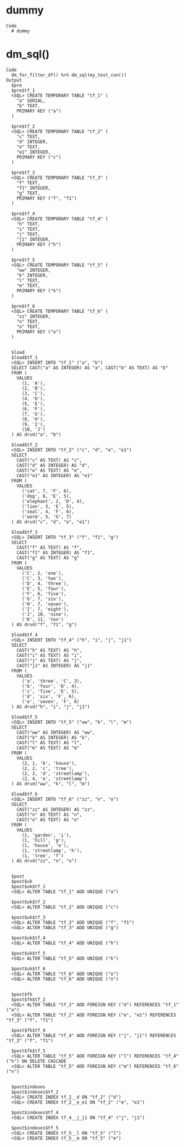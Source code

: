 # dummy

    Code
      # dummy

# dm_sql()

    Code
      dm_for_filter_df() %>% dm_sql(my_test_con())
    Output
      $pre
      $pre$tf_1
      <SQL> CREATE TEMPORARY TABLE "tf_1" (
        "a" SERIAL,
        "b" TEXT,
        PRIMARY KEY ("a")
      )
      
      $pre$tf_2
      <SQL> CREATE TEMPORARY TABLE "tf_2" (
        "c" TEXT,
        "d" INTEGER,
        "e" TEXT,
        "e1" INTEGER,
        PRIMARY KEY ("c")
      )
      
      $pre$tf_3
      <SQL> CREATE TEMPORARY TABLE "tf_3" (
        "f" TEXT,
        "f1" INTEGER,
        "g" TEXT,
        PRIMARY KEY ("f", "f1")
      )
      
      $pre$tf_4
      <SQL> CREATE TEMPORARY TABLE "tf_4" (
        "h" TEXT,
        "i" TEXT,
        "j" TEXT,
        "j1" INTEGER,
        PRIMARY KEY ("h")
      )
      
      $pre$tf_5
      <SQL> CREATE TEMPORARY TABLE "tf_5" (
        "ww" INTEGER,
        "k" INTEGER,
        "l" TEXT,
        "m" TEXT,
        PRIMARY KEY ("k")
      )
      
      $pre$tf_6
      <SQL> CREATE TEMPORARY TABLE "tf_6" (
        "zz" INTEGER,
        "n" TEXT,
        "o" TEXT,
        PRIMARY KEY ("o")
      )
      
      
      $load
      $load$tf_1
      <SQL> INSERT INTO "tf_1" ("a", "b")
      SELECT CAST("a" AS INTEGER) AS "a", CAST("b" AS TEXT) AS "b"
      FROM (
        VALUES
          (1, 'A'),
          (2, 'B'),
          (3, 'C'),
          (4, 'D'),
          (5, 'E'),
          (6, 'F'),
          (7, 'G'),
          (8, 'H'),
          (9, 'I'),
          (10, 'J')
      ) AS drvd("a", "b")
      
      $load$tf_2
      <SQL> INSERT INTO "tf_2" ("c", "d", "e", "e1")
      SELECT
        CAST("c" AS TEXT) AS "c",
        CAST("d" AS INTEGER) AS "d",
        CAST("e" AS TEXT) AS "e",
        CAST("e1" AS INTEGER) AS "e1"
      FROM (
        VALUES
          ('cat', 7, 'F', 6),
          ('dog', 6, 'E', 5),
          ('elephant', 2, 'D', 4),
          ('lion', 3, 'E', 5),
          ('seal', 4, 'F', 6),
          ('worm', 5, 'G', 7)
      ) AS drvd("c", "d", "e", "e1")
      
      $load$tf_3
      <SQL> INSERT INTO "tf_3" ("f", "f1", "g")
      SELECT
        CAST("f" AS TEXT) AS "f",
        CAST("f1" AS INTEGER) AS "f1",
        CAST("g" AS TEXT) AS "g"
      FROM (
        VALUES
          ('C', 2, 'one'),
          ('C', 3, 'two'),
          ('D', 4, 'three'),
          ('E', 5, 'four'),
          ('F', 6, 'five'),
          ('G', 7, 'six'),
          ('H', 7, 'seven'),
          ('I', 7, 'eight'),
          ('J', 10, 'nine'),
          ('K', 11, 'ten')
      ) AS drvd("f", "f1", "g")
      
      $load$tf_4
      <SQL> INSERT INTO "tf_4" ("h", "i", "j", "j1")
      SELECT
        CAST("h" AS TEXT) AS "h",
        CAST("i" AS TEXT) AS "i",
        CAST("j" AS TEXT) AS "j",
        CAST("j1" AS INTEGER) AS "j1"
      FROM (
        VALUES
          ('a', 'three', 'C', 3),
          ('b', 'four', 'D', 4),
          ('c', 'five', 'E', 5),
          ('d', 'six', 'F', 6),
          ('e', 'seven', 'F', 6)
      ) AS drvd("h", "i", "j", "j1")
      
      $load$tf_5
      <SQL> INSERT INTO "tf_5" ("ww", "k", "l", "m")
      SELECT
        CAST("ww" AS INTEGER) AS "ww",
        CAST("k" AS INTEGER) AS "k",
        CAST("l" AS TEXT) AS "l",
        CAST("m" AS TEXT) AS "m"
      FROM (
        VALUES
          (2, 1, 'b', 'house'),
          (2, 2, 'c', 'tree'),
          (2, 3, 'd', 'streetlamp'),
          (2, 4, 'e', 'streetlamp')
      ) AS drvd("ww", "k", "l", "m")
      
      $load$tf_6
      <SQL> INSERT INTO "tf_6" ("zz", "n", "o")
      SELECT
        CAST("zz" AS INTEGER) AS "zz",
        CAST("n" AS TEXT) AS "n",
        CAST("o" AS TEXT) AS "o"
      FROM (
        VALUES
          (1, 'garden', 'i'),
          (1, 'hill', 'g'),
          (1, 'house', 'e'),
          (1, 'streetlamp', 'h'),
          (1, 'tree', 'f')
      ) AS drvd("zz", "n", "o")
      
      
      $post
      $post$uk
      $post$uk$tf_1
      <SQL> ALTER TABLE "tf_1" ADD UNIQUE ("a")
      
      $post$uk$tf_2
      <SQL> ALTER TABLE "tf_2" ADD UNIQUE ("c")
      
      $post$uk$tf_3
      <SQL> ALTER TABLE "tf_3" ADD UNIQUE ("f", "f1")
      <SQL> ALTER TABLE "tf_3" ADD UNIQUE ("g")
      
      $post$uk$tf_4
      <SQL> ALTER TABLE "tf_4" ADD UNIQUE ("h")
      
      $post$uk$tf_5
      <SQL> ALTER TABLE "tf_5" ADD UNIQUE ("k")
      
      $post$uk$tf_6
      <SQL> ALTER TABLE "tf_6" ADD UNIQUE ("o")
      <SQL> ALTER TABLE "tf_6" ADD UNIQUE ("n")
      
      
      $post$fk
      $post$fk$tf_2
      <SQL> ALTER TABLE "tf_2" ADD FOREIGN KEY ("d") REFERENCES "tf_1" ("a")
      <SQL> ALTER TABLE "tf_2" ADD FOREIGN KEY ("e", "e1") REFERENCES "tf_3" ("f", "f1")
      
      $post$fk$tf_4
      <SQL> ALTER TABLE "tf_4" ADD FOREIGN KEY ("j", "j1") REFERENCES "tf_3" ("f", "f1")
      
      $post$fk$tf_5
      <SQL> ALTER TABLE "tf_5" ADD FOREIGN KEY ("l") REFERENCES "tf_4" ("h") ON DELETE CASCADE
      <SQL> ALTER TABLE "tf_5" ADD FOREIGN KEY ("m") REFERENCES "tf_6" ("n")
      
      
      $post$indexes
      $post$indexes$tf_2
      <SQL> CREATE INDEX tf_2__d ON "tf_2" ("d")
      <SQL> CREATE INDEX tf_2__e_e1 ON "tf_2" ("e", "e1")
      
      $post$indexes$tf_4
      <SQL> CREATE INDEX tf_4__j_j1 ON "tf_4" ("j", "j1")
      
      $post$indexes$tf_5
      <SQL> CREATE INDEX tf_5__l ON "tf_5" ("l")
      <SQL> CREATE INDEX tf_5__m ON "tf_5" ("m")
      
      
      

